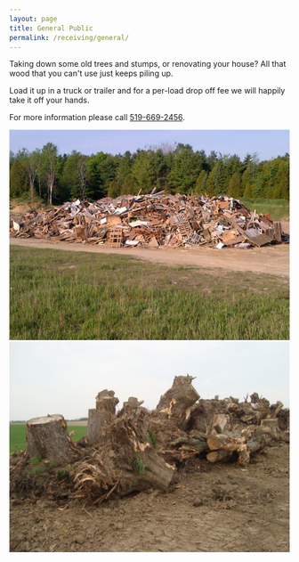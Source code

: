 ```yaml
---
layout: page
title: General Public
permalink: /receiving/general/
---
```


Taking down some old trees and stumps, or renovating your house? All that wood that you can't use just keeps piling up.

Load it up in a truck or trailer and for a per-load drop off fee we will happily take it off your hands.

For more information please call [519-669-2456](tel:5196692456).

<div class="row">
 <div class="col-6">
<img src="/assets/images/grey_highlands-20120521-00219_copy.jpg" alt="waste wood">
 </div>
 <div class="col-6">
<img src="/assets/images/stumps_to_be_ground.jpg" alt="stumps dropped off">
 </div>
</div>
